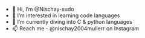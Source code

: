 - 👋 Hi, I’m @Nischay-sudo
- 👀 I’m interested in learning code languages
- 🌱 I’m currently diving into C & python languages
- 📫 Reach me - @nischay2004mullerr on Instagram
<!---
Nischay-sudo/Nischay-sudo is a ✨ special ✨ repository because its `README.md` (this file) appears on your GitHub profile.
You can click the Preview link to take a look at your changes.
--->
